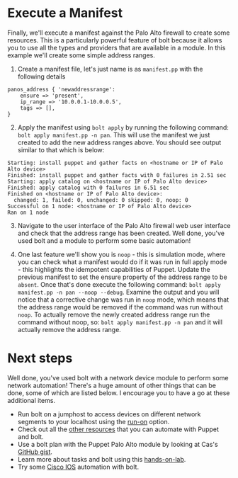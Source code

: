 # Execute a Manifest

Finally, we'll execute a manifest against the Palo Alto firewall to create some resources. This is a particularly powerful feature of bolt because it allows you to use all the types and providers that are available in a module. In this example we'll create some simple address ranges.

1. Create a manifest file, let's just name is as `manifest.pp` with the following details
```
panos_address { 'newaddressrange':
    ensure => 'present',
    ip_range => '10.0.0.1-10.0.0.5',
    tags => [],
}
```

2. Apply the manifest using `bolt apply` by running the following command: `bolt apply manifest.pp -n pan`. This will use the manifest we just created to add the new address ranges above. You should see output similar to that which is below:
```
Starting: install puppet and gather facts on <hostname or IP of Palo Alto device>
Finished: install puppet and gather facts with 0 failures in 2.51 sec
Starting: apply catalog on <hostname or IP of Palo Alto device>
Finished: apply catalog with 0 failures in 6.51 sec
Finished on <hostname or IP of Palo Alto device>:
  changed: 1, failed: 0, unchanged: 0 skipped: 0, noop: 0
Successful on 1 node: <hostname or IP of Palo Alto device>
Ran on 1 node
```

3. Navigate to the user interface of the Palo Alto firewall web user interface and check that the address range has been created. Well done, you've used bolt and a module to perform some basic automation!

4. One last feature we'll show you is `noop` - this is simulation mode, where you can check what a manifest would do if it was run in full apply mode - this highlights the idempotent capabilities of Puppet. Update the previous manifest to set the ensure property of the address range to be `absent`. Once that's done execute the following command: `bolt apply manifest.pp -n pan --noop --debug`. Examine the output and you will notice that a corrective change was run in `noop` mode, which means that the address range would be removed if the command was run without `noop`. To actually remove the newly created address range run the command without noop, so: `bolt apply manifest.pp -n pan` and it will actually remove the address range.

# Next steps

Well done, you've used bolt with a network device module to perform some network automation! There's a huge amount of other things that can be done, some of which are listed below. I encourage you to have a go at these additional items.

* Run bolt on a jumphost to access devices on different network segments to your localhost using the [run-on](https://puppet.com/docs/bolt/latest/bolt_configuration_options.html#remote-transport-configuration-options) option.
* Check out all the [other resources](https://forge.puppet.com/puppetlabs/panos/reference) that you can automate with Puppet and bolt.
* Use a bolt plan with the Puppet Palo Alto module by looking at Cas's [GitHub gist](https://gist.github.com/donoghuc/8a51243b809ebe5651ff15ae24cc4969).
* Learn more about tasks and bolt using this [hands-on-lab](https://github.com/puppetlabs/tasks-hands-on-lab).
* Try some [Cisco IOS](https://github.com/DavidS/cisco_ios/tree/device-task-poc) automation with bolt.
